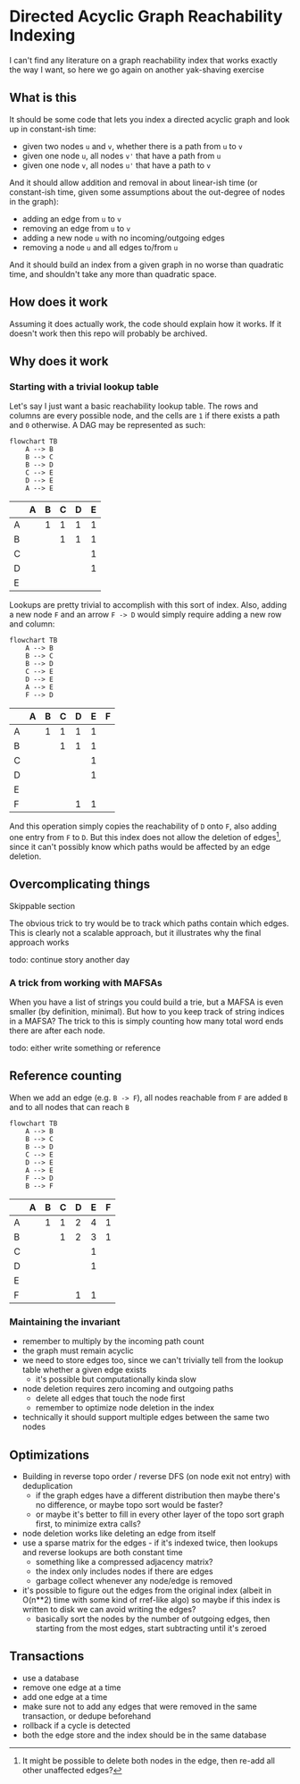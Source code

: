 # Directed Acyclic Graph Reachability Indexing

I can't find any literature on a graph reachability index that works exactly the way I want,
so here we go again on another yak-shaving exercise

## What is this

It should be some code that lets you index a directed acyclic graph and look up in constant-ish time:

* given two nodes `u` and `v`, whether there is a path from `u` to `v`
* given one node `u`, all nodes `v'` that have a path from `u`
* given one node `v`, all nodes `u'` that have a path to `v`

And it should allow addition and removal in about linear-ish time
(or constant-ish time, given some assumptions about the out-degree of nodes in the graph):

* adding an edge from `u` to `v`
* removing an edge from `u` to `v`
* adding a new node `u` with no incoming/outgoing edges
* removing a node `u` and all edges to/from `u`

And it should build an index from a given graph in no worse than quadratic time,
and shouldn't take any more than quadratic space.

## How does it work

Assuming it does actually work, the code should explain how it works.
If it doesn't work then this repo will probably be archived.

## Why does it work

### Starting with a trivial lookup table

Let's say I just want a basic reachability lookup table.
The rows and columns are every possible node, and the cells are `1` if there exists a path and `0` otherwise.
A DAG may be represented as such:

```mermaid
flowchart TB
    A --> B
    B --> C
    B --> D
    C --> E
    D --> E
    A --> E
```

|     | A   | B   | C   | D   | E   |
|-----|-----|-----|-----|-----|-----|
| A   |     | 1   | 1   | 1   | 1   |
| B   |     |     | 1   | 1   | 1   |
| C   |     |     |     |     | 1   |
| D   |     |     |     |     | 1   |
| E   |     |     |     |     |     |

Lookups are pretty trivial to accomplish with this sort of index.
Also, adding a new node `F` and an arrow `F -> D` would simply require adding a new row and column:

```mermaid
flowchart TB
    A --> B
    B --> C
    B --> D
    C --> E
    D --> E
    A --> E
    F --> D
```

|     | A   | B   | C   | D   | E   | F   |
|-----|-----|-----|-----|-----|-----|-----|
| A   |     | 1   | 1   | 1   | 1   |     |
| B   |     |     | 1   | 1   | 1   |     |
| C   |     |     |     |     | 1   |     |
| D   |     |     |     |     | 1   |     |
| E   |     |     |     |     |     |     |
| F   |     |     |     | 1   | 1   |     |

And this operation simply copies the reachability of `D` onto `F`, also adding one entry from `F` to `D`.
But this index does not allow the deletion of edges[^footnote-edge-deletion-1],
since it can't possibly know which paths would be affected by an edge deletion.

[^footnote-edge-deletion-1]: It might be possible to delete both nodes in the edge,
then re-add all other unaffected edges?

## Overcomplicating things

Skippable section

The obvious trick to try would be to track which paths contain which edges.
This is clearly not a scalable approach, but it illustrates why the final approach works

todo: continue story another day

### A trick from working with MAFSAs

When you have a list of strings you could build a trie, but a MAFSA is even smaller (by definition, minimal).
But how to you keep track of string indices in a MAFSA?
The trick to this is simply counting how many total word ends there are after each node.

todo: either write something or reference

## Reference counting

When we add an edge (e.g. `B -> F`), all nodes reachable from `F` are added `B` and to all nodes that can reach `B`

```mermaid
flowchart TB
    A --> B
    B --> C
    B --> D
    C --> E
    D --> E
    A --> E
    F --> D
    B --> F
```

|     | A   | B   | C   | D   | E   | F   |
|-----|-----|-----|-----|-----|-----|-----|
| A   |     | 1   | 1   | 2   | 4   | 1   |
| B   |     |     | 1   | 2   | 3   | 1   |
| C   |     |     |     |     | 1   |     |
| D   |     |     |     |     | 1   |     |
| E   |     |     |     |     |     |     |
| F   |     |     |     | 1   | 1   |     |

### Maintaining the invariant

* remember to multiply by the incoming path count
* the graph must remain acyclic
* we need to store edges too, since we can't trivially tell from the lookup table whether a given edge exists
    * it's possible but computationally kinda slow
* node deletion requires zero incoming and outgoing paths
  * delete all edges that touch the node first
  * remember to optimize node deletion in the index 
* technically it should support multiple edges between the same two nodes
## Optimizations

* Building in reverse topo order / reverse DFS (on node exit not entry) with deduplication
  * if the graph edges have a different distribution then maybe there's no difference,
    or maybe topo sort would be faster?
  * or maybe it's better to fill in every other layer of the topo sort graph first, to minimize extra calls?
* node deletion works like deleting an edge from itself 
* use a sparse matrix for the edges - if it's indexed twice, then lookups and reverse lookups are both constant time
  * something like a compressed adjacency matrix?
  * the index only includes nodes if there are edges
  * garbage collect whenever any node/edge is removed
* it's possible to figure out the edges from the original index (albeit in O(n**2) time with some kind of rref-like algo)
  so maybe if this index is written to disk we can avoid writing the edges?
  * basically sort the nodes by the number of outgoing edges, then starting from the most edges, start subtracting until it's zeroed

## Transactions

* use a database
* remove one edge at a time
* add one edge at a time
* make sure not to add any edges that were removed in the same transaction, or dedupe beforehand
* rollback if a cycle is detected
* both the edge store and the index should be in the same database 
